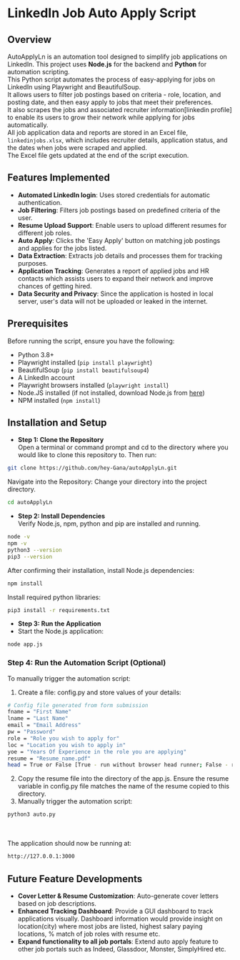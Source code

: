 # LinkedIn Job Auto Apply Script

## Overview
AutoApplyLn is an automation tool designed to simplify job applications on LinkedIn. This project uses **Node.js** for the backend and **Python** for automation scripting.<br>
This Python script automates the process of easy-applying for jobs on LinkedIn using Playwright and BeautifulSoup.<br>
It allows users to filter job postings based on criteria - role, location, and posting date, and then easy apply to jobs that meet their preferences.<br>
It also scrapes the jobs and associated recruiter information[linkedin profile] to enable its users to grow their network while applying for jobs automatically.<br>
All job application data and reports are stored in an Excel file, `linkedinjobs.xlsx`, which includes recruiter details, application status, and the dates when jobs were scraped and applied.<br>
The Excel file gets updated at the end of the script execution.<br>

## Features Implemented

- **Automated LinkedIn login**: Uses stored credentials for automatic authentication.
- **Job Filtering**: Filters job postings based on predefined criteria of the user.
- **Resume Upload Support**: Enable users to upload different resumes for different job roles.
- **Auto Apply**: Clicks the 'Easy Apply' button on matching job postings and applies for the jobs listed.
- **Data Extraction**: Extracts job details and processes them for tracking purposes.
- **Application Tracking**: Generates a report of applied jobs and HR contacts which assists users to expand their network and improve chances of getting hired. 
- **Data Security and Privacy**: Since the application is hosted in local server, user's data will not be uploaded or leaked in the internet.

## Prerequisites

Before running the script, ensure you have the following:

- Python 3.8+
- Playwright installed (`pip install playwright`)
- BeautifulSoup (`pip install beautifulsoup4`)
- A LinkedIn account 
- Playwright browsers installed (`playwright install`)
- Node.JS installed (if not installed, download Node.js from [here](https://nodejs.org/en))
- NPM installed (`npm install`)

## Installation and Setup

- **Step 1: Clone the Repository**<br>
Open a terminal or command prompt and cd to the directory where you would like to clone this repository to. Then run:
```sh
git clone https://github.com/hey-Gana/autoApplyLn.git
```
Navigate into the Repository: Change your directory into the project directory.
```sh
cd autoApplyLn
```
- **Step 2: Install Dependencies**<br>
Verify Node.js, npm, python and pip are installed and running.
```sh
node -v
npm -v
python3 --version
pip3 --version
```
After confirming their installation, install Node.js dependencies:
```sh
npm install
```
Install required python libraries:
```sh
pip3 install -r requirements.txt
```
- **Step 3: Run the Application**<br>
- Start the Node.js application:
```sh
node app.js
```
### **Step 4: Run the Automation Script (Optional)**
To manually trigger the automation script:<br>
1. Create a file: config.py and store values of your details:
```sh
# Config file generated from form submission
fname = "First Name"
lname = "Last Name"
email = "Email Address"
pw = "Password"
role = "Role you wish to apply for"
loc = "Location you wish to apply in"
yoe = "Years Of Experience in the role you are applying"
resume = "Resume_name.pdf"
head = True or False [True - run without browser head runner; False - run with a browser runner]
```
2. Copy the resume file into the directory of the app.js. Ensure the resume variable in config.py file matches the name of the resume copied to this directory.
3. Manually trigger the automation script:
```sh
python3 auto.py
```
<br><br>
The application should now be running at: 
```sh
http://127.0.0.1:3000
```

## Future Feature Developments 

- **Cover Letter & Resume Customization**: Auto-generate cover letters based on job descriptions.
- **Enhanced Tracking Dashboard**: Provide a GUI dashboard to track applications visually. Dashboard information would provide insight on location(city) where most jobs are listed, highest salary paying locations, % match of job roles with resume etc.
- **Expand functionality to all job portals**: Extend auto apply feature to other job portals such as Indeed, Glassdoor, Monster, SimplyHired etc.


